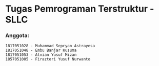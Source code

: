 # Tugas Pemrograman Terstruktur - SLLC
### Anggota:
```
1817051028 - Muhammad Sepryan Astrayesa
1817051048 - Embu Banjar Kusuma
1817051053 - Alvian Yusuf Mizan
1857051005 - Firaztori Yusuf Nurwanto
```
